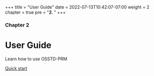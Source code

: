 +++
title = "User Guide"
date = 2022-07-13T10:42:07-07:00
weight = 2
chapter = true
pre = "<b>2. </b>"
+++

### Chapter 2

# User Guide

Learn how to use OSSTD-PRM

[Quick start](/BEM-for-PRM/userguide/quick_start)
